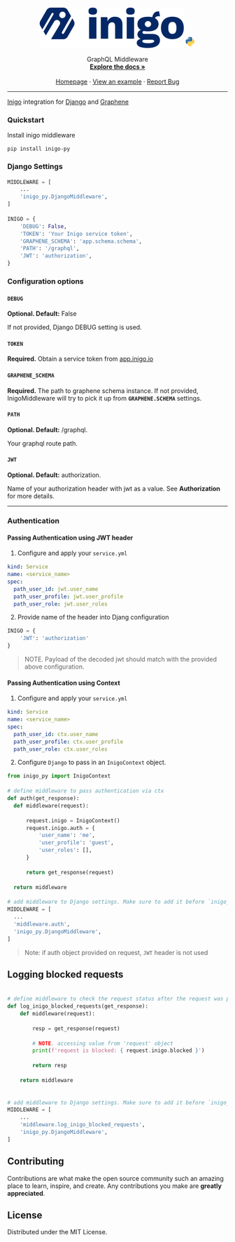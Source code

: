 <br />
<div align="center">
  <img src="docs/inigo.svg">
  <img height="25" src="docs/py.svg">

  <p align="center">
    GraphQL Middleware
    <br />
    <a href="https://docs.inigo.io"><strong>Explore the docs »</strong></a>
    <br /> <br />
    <a href="https://inigo.io">Homepage</a>
    ·
    <a href="https://github.com/inigolabs/inigo-py/tree/master/example">View an example</a>
    ·
    <a href="https://github.com/inigolabs/inigo-py/issues">Report Bug</a>
  </p>
</div>


---
[Inigo](https://inigo.io) integration for [Django](https://www.djangoproject.com/) and [Graphene](https://graphene-python.org/)

### Quickstart

Install inigo middleware
```shell
pip install inigo-py
```

### Django Settings

```python
MIDDLEWARE = [
    ...
    'inigo_py.DjangoMiddleware',
]

INIGO = {
    'DEBUG': False,
    'TOKEN': 'Your Inigo service token',
    'GRAPHENE_SCHEMA': 'app.schema.schema',
    'PATH': '/graphql',
    'JWT': 'authorization',
}
```

### Configuration options

#### __`DEBUG`__
**Optional. Default:** False

If not provided, Django DEBUG setting is used.

#### __`TOKEN`__
**Required.** Obtain a service token from [app.inigo.io](app.inigo.io)

#### __`GRAPHENE_SCHEMA`__
**Required.** The path to graphene schema instance. If not provided, InigoMiddleware will try to pick it up from __`GRAPHENE.SCHEMA`__ settings.

#### __`PATH`__
**Optional. Default:** /graphql. 

Your graphql route path.

#### __`JWT`__
**Optional. Default:** authorization.

Name of your authorization header with jwt as a value. See **Authorization** for more details.

---

### Authentication 

#### Passing Authentication using JWT header
1. Configure and apply your `service.yml`
  ```yaml
  kind: Service
  name: <service_name>
  spec:
    path_user_id: jwt.user_name
    path_user_profile: jwt.user_profile
    path_user_role: jwt.user_roles
  ```

2. Provide name of the header into Djang configuration
```python
INIGO = {
    'JWT': 'authorization'
}
```

> NOTE. Payload of the decoded jwt should match with the provided above configuration.

#### Passing Authentication using Context

1. Configure and apply your `service.yml`
  ```yaml
  kind: Service
  name: <service_name>
  spec:
    path_user_id: ctx.user_name
    path_user_profile: ctx.user_profile
    path_user_role: ctx.user_roles
  ```

2. Configure `Django` to pass in an `InigoContext` object.

  ```python
from inigo_py import InigoContext

# define middleware to pass authentication via ctx
def auth(get_response):
    def middleware(request):

        request.inigo = InigoContext()
        request.inigo.auth = {
            'user_name': 'me',
            'user_profile': 'guest',
            'user_roles': [],
        }

        return get_response(request)

    return middleware

# add middleware to Django settings. Make sure to add it before `inigo_py.DjangoMiddleware` as it's providing info required for correct request processing.
MIDDLEWARE = [
    ...
    'middleware.auth',
    'inigo_py.DjangoMiddleware',
]
  ```

> Note: if auth object provided on request, `JWT` header is not used




## Logging blocked requests
```python

# define middleware to check the request status after the request was processed by Inigo.
def log_inigo_blocked_requests(get_response):
    def middleware(request):

        resp = get_response(request)

        # NOTE. accessing value from 'request' object
        print(f'request is blocked: { request.inigo.blocked }')

        return resp

    return middleware


# add middleware to Django settings. Make sure to add it before `inigo_py.DjangoMiddleware` as status is available after `get_response` call.
MIDDLEWARE = [
    ...
    'middleware.log_inigo_blocked_requests',
    'inigo_py.DjangoMiddleware',
]
```

## Contributing
Contributions are what make the open source community such an amazing place to learn, inspire, and create. Any contributions you make are **greatly appreciated**.

## License
Distributed under the MIT License.
